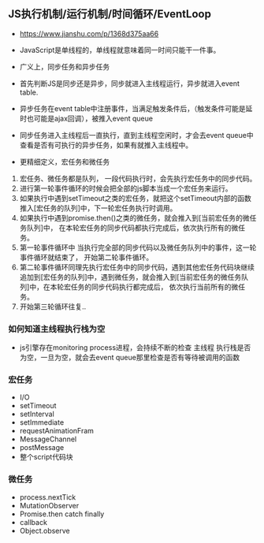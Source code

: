 ## JS执行机制/运行机制/时间循环/EventLoop
- https://www.jianshu.com/p/1368d375aa66

- JavaScript是单线程的，单线程就意味着同一时间只能干一件事。

- 广义上，同步任务和异步任务
- 首先判断JS是同步还是异步，同步就进入主线程运行，异步就进入event table.
- 异步任务在event table中注册事件，当满足触发条件后，（触发条件可能是延时也可能是ajax回调），被推入event queue
- 同步任务进入主线程后一直执行，直到主线程空闲时，才会去event queue中查看是否有可执行的异步任务，如果有就推入主线程中。

- 更精细定义，宏任务和微任务
1. 宏任务、微任务都是队列， 一段代码执行时，会先执行宏任务中的同步代码。
2. 进行第一轮事件循环的时候会把全部的js脚本当成一个宏任务来运行。
3. 如果执行中遇到setTimeout之类的宏任务，就把这个setTimeout内部的函数推入[宏任务的队列]中，下一轮宏任务执行时调用。
4. 如果执行中遇到promise.then()之类的微任务，就会推入到[当前宏任务的微任务队列]中， 在本轮宏任务的同步代码都执行完成后，依次执行所有的微任务。
5. 第一轮事件循环中 当执行完全部的同步代码以及微任务队列中的事件，这一轮事件循环就结束了， 开始第二轮事件循环。
6. 第二轮事件循环同理先执行宏任务中的同步代码，遇到其他宏任务代码块继续追加到[宏任务的队列]中，遇到微任务，就会推入到[当前宏任务的微任务队列]中，在本轮宏任务的同步代码执行都完成后， 依次执行当前所有的微任务。
7. 开始第三轮循环往复..

### 如何知道主线程执行栈为空
- js引擎存在monitoring process进程，会持续不断的检查 主线程 执行栈是否为空，一旦为空，就会去event queue那里检查是否有等待被调用的函数

### 宏任务
- I/O
- setTimeout
- setInterval
- setImmediate
- requestAnimationFram
- MessageChannel
- postMessage
- 整个script代码块

### 微任务
- process.nextTick
- MutationObserver
- Promise.then catch finally
- callback
- Object.observe